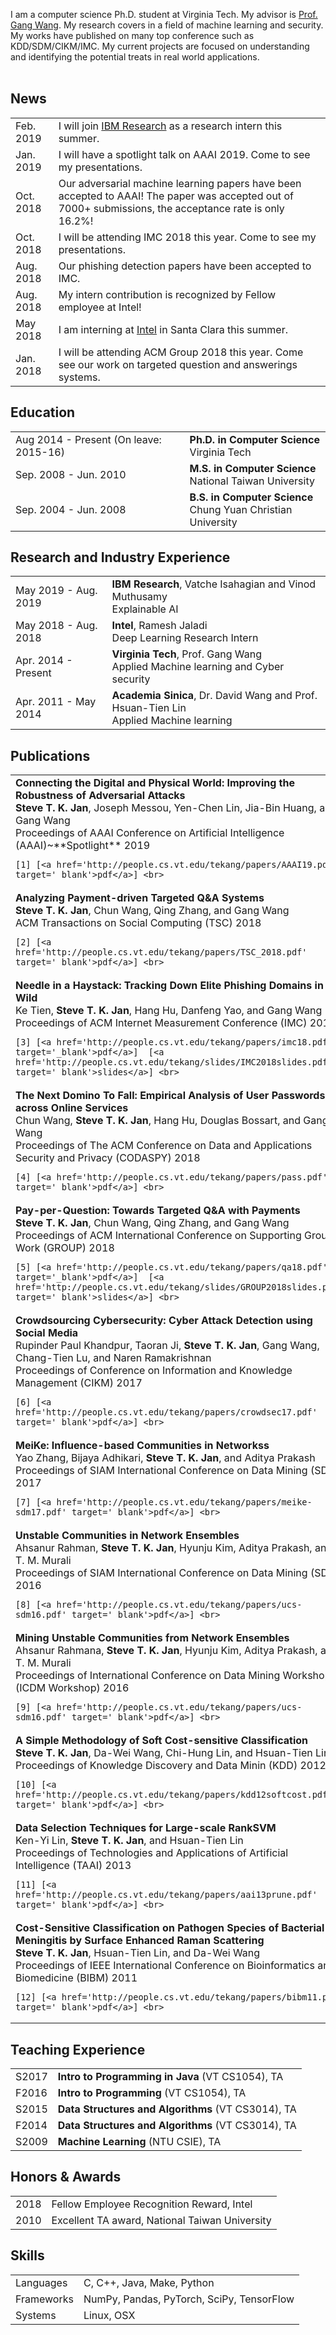  I am a computer science Ph.D. student at Virginia Tech. My advisor is [Prof. Gang Wang](http://people.cs.vt.edu/~gangwang/). My research covers in a field of machine learning and security. My works have published on many top conference such as KDD/SDM/CIKM/IMC. My current projects are focused on understanding and identifying the potential treats in real world applications. <br><br>


## <i class="fa fa-chevron-right"></i> News
<table class="table table-hover">
<tr>
  <td class='col-md-4'>Feb. 2019</td>
  <td>I will join <a href='http://www.research.ibm.com/'>IBM Research</a> as a research intern this summer.</td>
</tr>
<tr>
  <td class='col-md-4'>Jan. 2019</td>
  <td>I will have a spotlight talk on AAAI 2019. Come to see my presentations.</td>
</tr>
<tr>
  <td class='col-md-4'>Oct. 2018</td>
  <td>Our adversarial machine learning papers have been accepted to AAAI! The paper was accepted out of 7000+ submissions, the acceptance rate is only 16.2%!</td>
</tr>
<tr>
  <td class='col-md-4'>Oct. 2018</td>
  <td>I will be attending IMC 2018 this year. Come to see my presentations.</td>
</tr>
<tr>
  <td class='col-md-4'>Aug. 2018</td>
  <td>Our phishing detection papers have been accepted to IMC.</td>
</tr>
<tr>
  <td class='col-md-4'>Aug. 2018</td>
  <td>My intern contribution is recognized by Fellow employee at Intel!</td>
</tr>
<tr>
  <td class='col-md-4'>May 2018</td>
  <td>I am interning at <a href='https://intel.com/'>Intel</a> in Santa Clara this summer.</td>
</tr>
<tr>
  <td class='col-md-4'>Jan. 2018</td>
  <td>I will be attending ACM Group 2018 this year. Come see our work on targeted question and answerings systems.</td>
</tr>
</table>


## <i class="fa fa-chevron-right"></i> Education

<table class="table table-hover">
  <tr>
    <td class="col-md-4">Aug 2014 - Present (On leave: 2015-16)</td>
    <td>
        <strong>Ph.D. in Computer Science</strong>
        <br>
      Virginia Tech
    </td>
  </tr>
  <tr>
    <td class="col-md-4">Sep. 2008 - Jun. 2010</td>
    <td>
        <strong>M.S. in Computer Science</strong>
        <br>
      National Taiwan University
    </td>
  </tr>
  <tr>
    <td class="col-md-4">Sep. 2004 - Jun. 2008</td>
    <td>
        <strong>B.S. in Computer Science</strong>
        <br>
      Chung Yuan Christian University
    </td>
  </tr>
</table>


## <i class="fa fa-chevron-right"></i> Research and Industry Experience
<table class="table table-hover">
<tr>
  <td class='col-md-4'>May 2019 - Aug. 2019</td>
  <td>
    <strong>IBM Research</strong>, Vatche Isahagian and Vinod Muthusamy <br>
    Explainable AI
  </td>
</tr>
<tr>
  <td class='col-md-4'>May 2018 - Aug. 2018</td>
  <td>
    <strong>Intel</strong>, Ramesh Jaladi <br>
    Deep Learning Research Intern
  </td>
</tr>
<tr>
  <td class='col-md-4'>Apr. 2014 - Present</td>
  <td>
    <strong>Virginia Tech</strong>, Prof. Gang Wang <br>
    Applied Machine learning and Cyber security
  </td>
</tr>
<tr>
  <td class='col-md-4'>Apr. 2011 - May 2014</td>
  <td>
    <strong>Academia Sinica</strong>, Dr. David Wang and Prof. Hsuan-Tien Lin <br>
    Applied Machine learning
  </td>
</tr>
</table>


## <i class="fa fa-chevron-right"></i>Publications 



<table class="table table-hover">

<tr>
<td>
    <strong>Connecting the Digital and Physical World: Improving the Robustness of Adversarial Attacks</strong><br>
    <strong>Steve T. K. Jan</strong>, Joseph Messou, Yen-Chen Lin, Jia-Bin Huang, and Gang Wang<br>
    Proceedings of AAAI Conference on Artificial Intelligence (AAAI)~**Spotlight** 2019<br>
    
    [1] [<a href='http://people.cs.vt.edu/tekang/papers/AAAI19.pdf' target='_blank'>pdf</a>] <br>
    
</td>
</tr>


<tr>
<td>
    <strong>Analyzing Payment-driven Targeted Q&A Systems</strong><br>
    <strong>Steve T. K. Jan</strong>, Chun Wang, Qing Zhang, and Gang Wang<br>
    ACM Transactions on Social Computing (TSC) 2018<br>
    
    [2] [<a href='http://people.cs.vt.edu/tekang/papers/TSC_2018.pdf' target='_blank'>pdf</a>] <br>
    
</td>
</tr>


<tr>
<td>
    <strong>Needle in a Haystack: Tracking Down Elite Phishing Domains in the Wild</strong><br>
    Ke Tien, <strong>Steve T. K. Jan</strong>, Hang Hu, Danfeng Yao, and Gang Wang<br>
     Proceedings of ACM Internet Measurement Conference (IMC) 2018<br>
    
    [3] [<a href='http://people.cs.vt.edu/tekang/papers/imc18.pdf' target='_blank'>pdf</a>]  [<a href='http://people.cs.vt.edu/tekang/slides/IMC2018slides.pdf' target='_blank'>slides</a>] <br>
    
</td>
</tr>


<tr>
<td>
    <strong>The Next Domino To Fall: Empirical Analysis of User Passwords across Online Services</strong><br>
    Chun Wang, <strong>Steve T. K. Jan</strong>, Hang Hu, Douglas Bossart, and Gang Wang<br>
     Proceedings of The ACM Conference on Data and Applications Security and Privacy (CODASPY)   2018<br>
    
    [4] [<a href='http://people.cs.vt.edu/tekang/papers/pass.pdf' target='_blank'>pdf</a>] <br>
    
</td>
</tr>


<tr>
<td>
    <strong>Pay-per-Question: Towards Targeted Q&A with Payments</strong><br>
    <strong>Steve T. K. Jan</strong>, Chun Wang, Qing Zhang, and Gang Wang<br>
     Proceedings of ACM International Conference on Supporting Group Work (GROUP) 2018<br>
    
    [5] [<a href='http://people.cs.vt.edu/tekang/papers/qa18.pdf' target='_blank'>pdf</a>]  [<a href='http://people.cs.vt.edu/tekang/slides/GROUP2018slides.pdf' target='_blank'>slides</a>] <br>
    
</td>
</tr>


<tr>
<td>
    <strong>Crowdsourcing Cybersecurity: Cyber Attack Detection using Social Media</strong><br>
    Rupinder Paul Khandpur, Taoran Ji, <strong>Steve T. K. Jan</strong>, Gang Wang, Chang-Tien Lu, and Naren Ramakrishnan<br>
    Proceedings of Conference on Information and Knowledge Management (CIKM) 2017<br>
    
    [6] [<a href='http://people.cs.vt.edu/tekang/papers/crowdsec17.pdf' target='_blank'>pdf</a>] <br>
    
</td>
</tr>


<tr>
<td>
    <strong>MeiKe: Influence-based Communities in Networkss</strong><br>
    Yao Zhang, Bijaya Adhikari, <strong>Steve T. K. Jan</strong>, and Aditya Prakash<br>
    Proceedings of SIAM International Conference on Data Mining (SDM)   2017<br>
    
    [7] [<a href='http://people.cs.vt.edu/tekang/papers/meike-sdm17.pdf' target='_blank'>pdf</a>] <br>
    
</td>
</tr>


<tr>
<td>
    <strong>Unstable Communities in Network Ensembles</strong><br>
    Ahsanur Rahman, <strong>Steve T. K. Jan</strong>, Hyunju Kim, Aditya Prakash, and T. M. Murali<br>
    Proceedings of SIAM International Conference on Data Mining (SDM) 2016<br>
    
    [8] [<a href='http://people.cs.vt.edu/tekang/papers/ucs-sdm16.pdf' target='_blank'>pdf</a>] <br>
    
</td>
</tr>


<tr>
<td>
    <strong>Mining Unstable Communities from Network Ensembles</strong><br>
    Ahsanur Rahmana, <strong>Steve T. K. Jan</strong>, Hyunju Kim, Aditya Prakash, and T. M. Murali<br>
     Proceedings of International Conference on Data Mining Workshop (ICDM Workshop) 2016<br>
    
    [9] [<a href='http://people.cs.vt.edu/tekang/papers/ucs-sdm16.pdf' target='_blank'>pdf</a>] <br>
    
</td>
</tr>


<tr>
<td>
    <strong>A Simple Methodology of Soft Cost-sensitive Classification</strong><br>
    <strong>Steve T. K. Jan</strong>, Da-Wei Wang, Chi-Hung Lin, and Hsuan-Tien Lin<br>
     Proceedings of Knowledge Discovery and Data Minin (KDD) 2012<br>
    
    [10] [<a href='http://people.cs.vt.edu/tekang/papers/kdd12softcost.pdf' target='_blank'>pdf</a>] <br>
    
</td>
</tr>


<tr>
<td>
    <strong>Data Selection Techniques for Large-scale RankSVM</strong><br>
    Ken-Yi Lin, <strong>Steve T. K. Jan</strong>, and Hsuan-Tien Lin<br>
    Proceedings of Technologies and Applications of Artificial Intelligence (TAAI) 2013<br>
    
    [11] [<a href='http://people.cs.vt.edu/tekang/papers/aai13prune.pdf' target='_blank'>pdf</a>] <br>
    
</td>
</tr>


<tr>
<td>
    <strong>Cost-Sensitive Classification on Pathogen Species of Bacterial Meningitis by Surface Enhanced Raman Scattering</strong><br>
    <strong>Steve T. K. Jan</strong>, Hsuan-Tien Lin, and Da-Wei Wang<br>
     Proceedings of IEEE International Conference on Bioinformatics and Biomedicine (BIBM) 2011<br>
    
    [12] [<a href='http://people.cs.vt.edu/tekang/papers/bibm11.pdf' target='_blank'>pdf</a>] <br>
    
</td>
</tr>


</table>


## <i class="fa fa-chevron-right"></i> Teaching Experience
<table class="table table-hover">
<tr>
  <td class='col-md-2'>S2017</td>
  <td><strong>Intro to Programming in Java</strong> (VT CS1054), TA</td>
</tr>
<tr>
  <td class='col-md-2'>F2016</td>
  <td><strong>Intro to Programming</strong> (VT CS1054), TA</td>
</tr>
<tr>
  <td class='col-md-2'>S2015</td>
  <td><strong>Data Structures and Algorithms</strong> (VT CS3014), TA</td>
</tr>
<tr>
  <td class='col-md-2'>F2014</td>
  <td><strong>Data Structures and Algorithms</strong> (VT CS3014), TA</td>
</tr>
<tr>
  <td class='col-md-2'>S2009</td>
  <td><strong>Machine Learning</strong> (NTU CSIE), TA</td>
</tr>
</table>


## <i class="fa fa-chevron-right"></i> Honors & Awards
<table class="table table-hover">
<tr>
  <td class='col-md-2'>2018</td>
  <td>
    Fellow Employee Recognition Reward, Intel
    <!--  -->
  </td>
</tr>
<tr>
  <td class='col-md-2'>2010</td>
  <td>
    Excellent TA award, National Taiwan University
    <!--  -->
  </td>
</tr>
</table>


## <i class="fa fa-chevron-right"></i> Skills
<table class="table table-hover">
<tr>
  <td class='col-md-2'>Languages</td>
  <td markdown="1">
C, C++, Java, Make, Python
  </td>
</tr>
<tr>
  <td class='col-md-2'>Frameworks</td>
  <td markdown="1">
NumPy, Pandas, PyTorch, SciPy, TensorFlow
  </td>
</tr>
<tr>
  <td class='col-md-2'>Systems</td>
  <td markdown="1">
Linux, OSX
  </td>
</tr>
</table>
